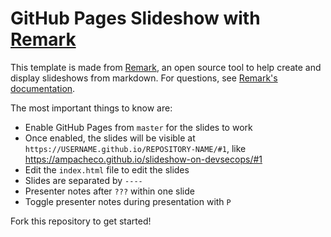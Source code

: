 # GitHub Pages Slideshow with [Remark](https://github.com/gnab/remark)

This template is made from [Remark](https://github.com/gnab/remark), an open source tool to help create and display slideshows from markdown. For questions, see [Remark's documentation](https://github.com/gnab/remark).

The most important things to know are:
- Enable GitHub Pages from `master` for the slides to work
- Once enabled, the slides will be visible at `https://USERNAME.github.io/REPOSITORY-NAME/#1`, like https://ampacheco.github.io/slideshow-on-devsecops/#1
- Edit the `index.html` file to edit the slides
- Slides are separated by `----`
- Presenter notes after `???` within one slide
- Toggle presenter notes during presentation with `P`

Fork this repository to get started!
